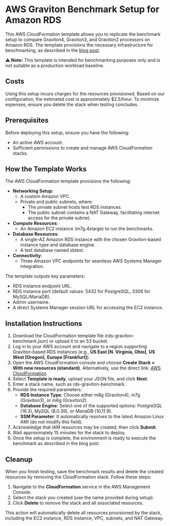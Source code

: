 # AWS Graviton Benchmark Setup for Amazon RDS

This AWS CloudFormation template allows you to replicate the benchmark setup to compare Graviton4, Graviton3, and Graviton2 processors on Amazon RDS. The template provisions the necessary infrastructure for benchmarking, as described in the [blog post](https://issues.amazon.com/issues/DBBLOG-4568).

⚠ **Note:** This template is intended for benchmarking purposes only and is not suitable as a production workload baseline.

## Costs

Using this setup incurs charges for the resources provisioned. Based on our configuration, the estimated cost is approximately $2.5/hour. To minimize expenses, ensure you delete the stack when testing concludes.

## Prerequisites

Before deploying this setup, ensure you have the following:

- An active AWS account.
- Sufficient permissions to create and manage AWS CloudFormation stacks.

## How the Template Works

The AWS CloudFormation template provisions the following:

- **Networking Setup**:
  - A custom Amazon VPC.
  - Private and public subnets, where:
    - The private subnet hosts test RDS instances.
    - The public subnet contains a NAT Gateway, facilitating internet access for the private subnet.
- **Compute Resources**:
  - An Amazon EC2 instance (m7g.4xlarge) to run the benchmarks.
- **Database Resources**:
  - A single-AZ Amazon RDS instance with the chosen Graviton-based instance type and database engine.
  - A test database named sbtest.
- **Connectivity**:
  - Three Amazon VPC endpoints for seamless AWS Systems Manager integration.

The template outputs key parameters:

- RDS instance endpoint URL.
- RDS instance port (default values: 5432 for PostgreSQL, 3306 for MySQL/MariaDB).
- Admin username.
- A direct Systems Manager session URL for accessing the EC2 instance.

## Installation Instructions

1. Download the CloudFormation template file (rds-graviton-benchmark.json) or upload it to an S3 bucket.
2. Log in to your AWS account and navigate to a region supporting Graviton-based RDS instances (e.g., **US East [N. Virginia, Ohio]**, **US West [Oregon]**, **Europe [Frankfurt]**).
3. Open the AWS CloudFormation console and choose **Create Stack > With new resources (standard)**. Alternatively, use the direct link: [AWS CloudFormation](https://console.aws.amazon.com/cloudformation/home#/stacks/create).
4. Select **Template is ready**, upload your JSON file, and click **Next**.
5. Enter a stack name, such as rds-graviton-benchmark.
6. Provide the required parameters:
    - **RDS Instance Type**: Choose either m8g (Graviton4), m7g (Graviton3), or m6g (Graviton2).
    - **Database Engine**: Select one of the supported options: PostgreSQL (16.3), MySQL (8.0.39), or MariaDB (10.11.9).
    - **SSM Parameter**: It automatically resolves to the latest Amazon Linux AMI (do not modify this field).
7. Acknowledge that IAM resources may be created, then click **Submit**.
8. Wait approximately 15 minutes for the stack to deploy.
9. Once the setup is complete, the environment is ready to execute the benchmark as described in the blog post.

## Cleanup

When you finish testing, save the benchmark results and delete the created resources by removing the CloudFormation stack. Follow these steps:

1. Navigate to the **CloudFormation** service in the AWS Management Console.
2. Select the stack you created (use the name provided during setup).
3. Click **Delete** to remove the stack and all associated resources.

This action will automatically delete all resources provisioned by the stack, including the EC2 instance, RDS instance, VPC, subnets, and NAT Gateway.
